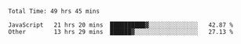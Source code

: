 
<!--START_SECTION:waka-->

```text
Total Time: 49 hrs 45 mins

JavaScript   21 hrs 20 mins  ██████████▓░░░░░░░░░░░░░░   42.87 %
Other        13 hrs 29 mins  ██████▓░░░░░░░░░░░░░░░░░░   27.13 %
```

<!--END_SECTION:waka-->











